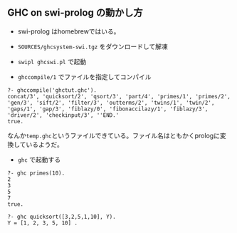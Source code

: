 ## GHC on swi-prolog の動かし方

- swi-prolog はhomebrewではいる。
- `SOURCES/ghcsystem-swi.tgz` をダウンロードして解凍
- `swipl ghcswi.pl` で起動

- `ghccompile/1` でファイルを指定してコンパイル
```
?- ghccompile('ghctut.ghc').
concat/3', 'quicksort/2', 'qsort/3', 'part/4', 'primes/1', 'primes/2', 'gen/3', 'sift/2', 'filter/3', 'outterms/2', 'twins/1', 'twin/2', 'gaps/1', 'gap/3', 'fiblazy/0', 'fibonaccilazy/1', 'fiblazy/3', 'driver/2', 'checkinput/3', ''END.'
true.
``` 
   なんか`temp.ghc`というファイルできている。ファイル名はともかくprologに変換しているようだ。

- `ghc` で起動する
```
?- ghc primes(10).
2
3
5
7
true.
``` 

```
?- ghc quicksort([3,2,5,1,10], Y).
Y = [1, 2, 3, 5, 10] .
```


